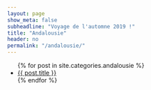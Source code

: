 ```yaml
---
layout: page
show_meta: false
subheadline: "Voyage de l'automne 2019 !"
title: "Andalousie"
header: no
permalink: "/andalousie/"
---
```

<ul>
    {% for post in site.categories.andalousie %}
    <li><a href="{{ site.url }}{{ site.baseurl }}{{ post.url }}">{{ post.title }}</a></li>
    {% endfor %}
</ul>